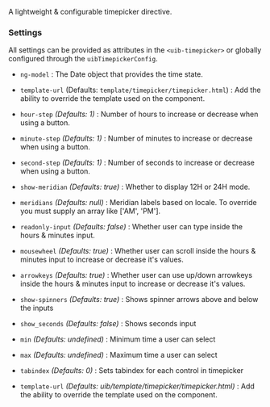 A lightweight & configurable timepicker directive.

### Settings ###

All settings can be provided as attributes in the `<uib-timepicker>` or globally configured through the `uibTimepickerConfig`.

 * `ng-model` <i class="fa fa-eye-open"></i>
 	:
 	The Date object that provides the time state.

  * `template-url` (Defaults: `template/timepicker/timepicker.html`) :
    Add the ability to override the template used on the component.

 * `hour-step` <i class="fa fa-eye-open"></i>
 	_(Defaults: 1)_ :
 	 Number of hours to increase or decrease when using a button.

 * `minute-step` <i class="fa fa-eye-open"></i>
 	_(Defaults: 1)_ :
 	 Number of minutes to increase or decrease when using a button.

 * `second-step` <i class="fa fa-eye-open"></i>
    _(Defaults: 1)_ :
     Number of seconds to increase or decrease when using a button.

 * `show-meridian` <i class="fa fa-eye-open"></i>
 	_(Defaults: true)_ :
 	Whether to display 12H or 24H mode.

 * `meridians`
 	_(Defaults: null)_ :
 	 Meridian labels based on locale. To override you must supply an array like ['AM', 'PM'].

 * `readonly-input`
 	_(Defaults: false)_ :
 	 Whether user can type inside the hours & minutes input.

 * `mousewheel`
    _(Defaults: true)_ :
     Whether user can scroll inside the hours & minutes input to increase or decrease it's values.

 * `arrowkeys`
    _(Defaults: true)_ :
     Whether user can use up/down arrowkeys inside the hours & minutes input to increase or decrease it's values.

 * `show-spinners`
    _(Defaults: true)_ :
     Shows spinner arrows above and below the inputs

 * `show_seconds`
    _(Defaults: false)_ :
     Shows seconds input

 * `min`
    _(Defaults: undefined)_ :
     Minimum time a user can select

 * `max`
    _(Defaults: undefined)_ :
     Maximum time a user can select

 * `tabindex`
    _(Defaults: 0)_ :
     Sets tabindex for each control in timepicker

 * `template-url`
    _(Defaults: uib/template/timepicker/timepicker.html)_ :
     Add the ability to override the template used on the component.

